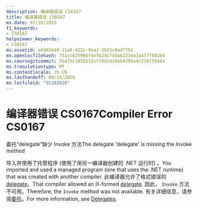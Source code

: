 ```yaml
---
description: 编译器错误 CS0167
title: 编译器错误 CS0167
ms.date: 07/20/2015
f1_keywords:
- CS0167
helpviewer_keywords:
- CS0167
ms.assetid: e6901b40-11a0-422c-9ea3-3b25c0ad7791
ms.openlocfilehash: 731cc625966f4ef624cf4dab223ea3a4f7f681b4
ms.sourcegitcommit: 5b475c1855b32cf78d2d1bbb4295e4c236f39464
ms.translationtype: MT
ms.contentlocale: zh-CN
ms.lasthandoff: 09/24/2020
ms.locfileid: "91182618"
---
```

# <a name="compiler-error-cs0167"></a><span data-ttu-id="739ab-103">编译器错误 CS0167</span><span class="sxs-lookup"><span data-stu-id="739ab-103">Compiler Error CS0167</span></span>

<span data-ttu-id="739ab-104">委托“delegate”缺少 Invoke 方法</span><span class="sxs-lookup"><span data-stu-id="739ab-104">The delegate 'delegate' is missing the Invoke method</span></span>  
  
 <span data-ttu-id="739ab-105">导入并使用了托管程序 (使用了用另一编译器创建的 .NET 运行时) 。</span><span class="sxs-lookup"><span data-stu-id="739ab-105">You imported and used a managed program (one that uses the .NET runtime) that was created with another compiler.</span></span> <span data-ttu-id="739ab-106">此编译器允许了格式错误的 [delegate](../language-reference/builtin-types/reference-types.md)。</span><span class="sxs-lookup"><span data-stu-id="739ab-106">That compiler allowed an ill-formed [delegate](../language-reference/builtin-types/reference-types.md).</span></span> <span data-ttu-id="739ab-107">因此， `Invoke` 方法不可用。</span><span class="sxs-lookup"><span data-stu-id="739ab-107">Therefore, the `Invoke` method was not available.</span></span> <span data-ttu-id="739ab-108">有关详细信息，请参阅[委托](../programming-guide/delegates/index.md)。</span><span class="sxs-lookup"><span data-stu-id="739ab-108">For more information, see [Delegates](../programming-guide/delegates/index.md).</span></span>
